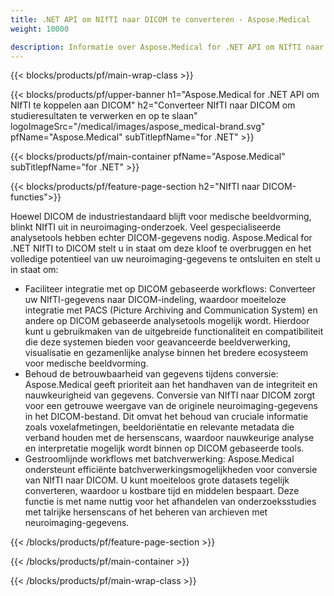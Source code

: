 ```yaml
---
title: .NET API om NIfTI naar DICOM te converteren - Aspose.Medical
weight: 10000

description: Informatie over Aspose.Medical for .NET API om NIfTI naar DICOM te converteren
---
```


{{< blocks/products/pf/main-wrap-class >}}

{{< blocks/products/pf/upper-banner h1="Aspose.Medical for .NET API om NIfTI te koppelen aan DICOM" h2="Converteer NIfTI naar DICOM om studieresultaten te verwerken en op te slaan" logoImageSrc="/medical/images/aspose_medical-brand.svg" pfName="Aspose.Medical" subTitlepfName="for .NET" >}}

{{< blocks/products/pf/main-container pfName="Aspose.Medical" subTitlepfName="for .NET" >}}

{{< blocks/products/pf/feature-page-section h2="NIfTI naar DICOM-functies">}}

<p>Hoewel DICOM de industriestandaard blijft voor medische beeldvorming, blinkt NIfTI uit in neuroimaging-onderzoek. Veel gespecialiseerde analysetools hebben echter DICOM-gegevens nodig. Aspose.Medical for .NET NIfTI to DICOM stelt u in staat om deze kloof te overbruggen en het volledige potentieel van uw neuroimaging-gegevens te ontsluiten en stelt u in staat om:</p>

<ul>
<li>Faciliteer integratie met op DICOM gebaseerde workflows: Converteer uw NIfTI-gegevens naar DICOM-indeling, waardoor moeiteloze integratie met PACS (Picture Archiving and Communication System) en andere op DICOM gebaseerde analysetools mogelijk wordt. Hierdoor kunt u gebruikmaken van de uitgebreide functionaliteit en compatibiliteit die deze systemen bieden voor geavanceerde beeldverwerking, visualisatie en gezamenlijke analyse binnen het bredere ecosysteem voor medische beeldvorming.</li>
<li>Behoud de betrouwbaarheid van gegevens tijdens conversie: Aspose.Medical geeft prioriteit aan het handhaven van de integriteit en nauwkeurigheid van gegevens. Conversie van NIfTI naar DICOM zorgt voor een getrouwe weergave van de originele neuroimaging-gegevens in het DICOM-bestand. Dit omvat het behoud van cruciale informatie zoals voxelafmetingen, beeldoriëntatie en relevante metadata die verband houden met de hersenscans, waardoor nauwkeurige analyse en interpretatie mogelijk wordt binnen op DICOM gebaseerde tools.</li>
<li>Gestroomlijnde workflows met batchverwerking: Aspose.Medical ondersteunt efficiënte batchverwerkingsmogelijkheden voor conversie van NIfTI naar DICOM. U kunt moeiteloos grote datasets tegelijk converteren, waardoor u kostbare tijd en middelen bespaart. Deze functie is met name nuttig voor het afhandelen van onderzoeksstudies met talrijke hersenscans of het beheren van archieven met neuroimaging-gegevens.</li>
</ul>

{{< /blocks/products/pf/feature-page-section >}}

{{< /blocks/products/pf/main-container >}}

{{< /blocks/products/pf/main-wrap-class >}}